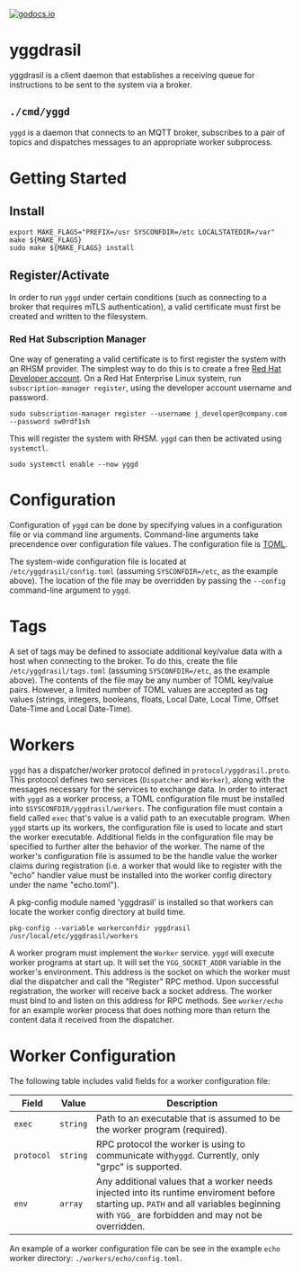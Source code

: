 [![godocs.io](https://godocs.io/github.com/RedHatInsights/yggdrasil?status.svg)](https://godocs.io/github.com/RedHatInsights/yggdrasil)

# yggdrasil

yggdrasil is a client daemon that establishes a receiving queue for instructions
to be sent to the system via a broker.

## `./cmd/yggd`

`yggd` is a daemon that connects to an MQTT broker, subscribes to a pair of
topics and dispatches messages to an appropriate worker subprocess.

# Getting Started

## Install

```
export MAKE_FLAGS="PREFIX=/usr SYSCONFDIR=/etc LOCALSTATEDIR=/var"
make ${MAKE_FLAGS}
sudo make ${MAKE_FLAGS} install
```

## Register/Activate

In order to run `yggd` under certain conditions (such as connecting to a broker
that requires mTLS authentication), a valid certificate must first be created and
written to the filesystem. 

### Red Hat Subscription Manager

One way of generating a valid certificate is to first register the system with
an RHSM provider. The simplest way to do this is to create a free [Red Hat
Developer account](https://developers.redhat.com/register). On a Red Hat
Enterprise Linux system, run `subscription-manager register`, using the
developer account username and password.

```
sudo subscription-manager register --username j_developer@company.com --password sw0rdf1sh
```

This will register the system with RHSM. `yggd` can then be activated using
`systemctl`.

```
sudo systemctl enable --now yggd
```

# Configuration

Configuration of `yggd` can be done by specifying values in a configuration file
or via command line arguments. Command-line arguments take precendence over
configuration file values. The configuration file is [TOML](https://toml.io).

The system-wide configuration file is located at `/etc/yggdrasil/config.toml` 
(assuming `SYSCONFDIR=/etc`, as the example above). The location of the file may
be overridden by passing the `--config` command-line argument to `yggd`.

# Tags

A set of tags may be defined to associate additional key/value data with a host
when connecting to the broker. To do this, create the file
`/etc/yggdrasil/tags.toml` (assuming `SYSCONFDIR=/etc`, as the example above).
The contents of the file may be any number of TOML key/value pairs. However, a
limited number of TOML values are accepted as tag values (strings, integers,
booleans, floats, Local Date, Local Time, Offset Date-Time and Local Date-Time).

# Workers

`yggd` has a dispatcher/worker protocol defined in `protocol/yggdrasil.proto`.
This protocol defines two services (`Dispatcher` and `Worker`), along with the
messages necessary for the services to exchange data. In order to interact with
`yggd` as a worker process, a TOML configuration file must be installed into
`$SYSCONFDIR/yggdrasil/workers`. The configuration file must contain a field
called `exec` that's value is a valid path to an executable program. When `yggd`
starts up its workers, the configuration file is used to locate and start the
worker executable. Additional fields in the configuration file may be specified
to further alter the behavior of the worker. The name of the worker's
configuration file is assumed to be the handle value the worker claims during
registration (i.e. a worker that would like to register with the "echo" handler
value must be installed into the worker config directory under the name
"echo.toml").

A pkg-config module named 'yggdrasil' is installed so that workers can locate
the worker config directory at build time.

```
pkg-config --variable workerconfdir yggdrasil
/usr/local/etc/yggdrasil/workers
```

A worker program must implement the `Worker` service. `yggd` will execute
worker programs at start up. It will set the `YGG_SOCKET_ADDR` variable in the
worker's environment. This address is the socket on which the worker must dial
the dispatcher and call the "Register" RPC method. Upon successful registration,
the worker will receive back a socket address. The worker must bind to and
listen on this address for RPC methods. See `worker/echo` for an example worker
process that does nothing more than return the content data it received from the
dispatcher.

# Worker Configuration

The following table includes valid fields for a worker configuration file:

| **Field**  | **Value** | **Description** |
| ---------- | --------- | --------------- |
| `exec`     | `string`  | Path to an executable that is assumed to be the worker program (required). |
| `protocol` | `string`  | RPC protocol the worker is using to communicate with`yggd`. Currently, only "grpc" is supported. |
| `env`      | `array`   | Any additional values that a worker needs injected into its runtime enviroment before starting up. `PATH` and all variables beginning with `YGG_` are forbidden and may not be overridden. |

An example of a worker configuration file can be see in the example `echo`
worker directory: `./workers/echo/config.toml`.
